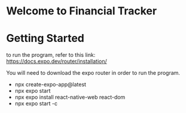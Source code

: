 # Welcome to Financial Tracker

# Getting Started

to run the program, refer to this link: https://docs.expo.dev/router/installation/

You will need to download the expo router in order to run the program. 
- npx create-expo-app@latest
- npx expo start
- npx expo install react-native-web react-dom
- npx expo start -c



